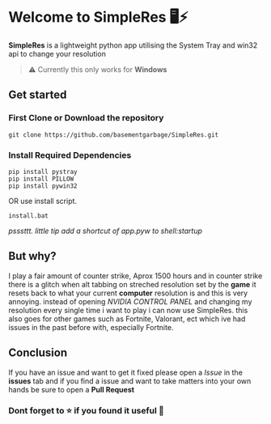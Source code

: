 # Welcome to SimpleRes 🖥️⚡

 **SimpleRes** is a lightweight python app utilising the System Tray and win32 api to change your resolution 

>⚠️ Currently this only works for **Windows**

## Get started 
### First Clone or Download the repository

    git clone https://github.com/basementgarbage/SimpleRes.git

### Install Required Dependencies

    pip install pystray
    pip install PILLOW
	pip install pywin32
OR
use install script.


	
    install.bat

*psssttt. little tip add a shortcut of app.pyw to shell:startup*
## But why?
I play a fair amount of counter strike, Aprox 1500 hours and in counter strike there is a glitch when alt tabbing on streched resolution set by the **game** it resets back to what your current **computer** resolution is and this is very annoying. instead of opening *NVIDIA CONTROL PANEL* and changing my resolution every single time i want to play i can now use SimpleRes. this also goes for other games such as Fortnite, Valorant, ect which ive had issues in the past before with, especially Fortnite.

## Conclusion
If you have an issue and want to get it fixed please open a *Issue* in the **issues** tab
and if you find a issue and want to take matters into your own hands be sure to open a **Pull Request**

### Dont forget to ⭐ if you found it useful 🙂
